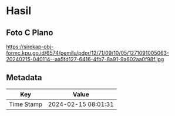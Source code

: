 # Hasil

## Foto C Plano

https://sirekap-obj-formc.kpu.go.id/6574/pemilu/pdpr/12/71/09/10/05/1271091005063-20240215-040114--aa5fd127-6416-4fb7-8a91-9a602aa0f98f.jpg


## Metadata

| Key        | Value               |
| ---------- | ------------------- |
| Time Stamp | 2024-02-15 08:01:31 |



